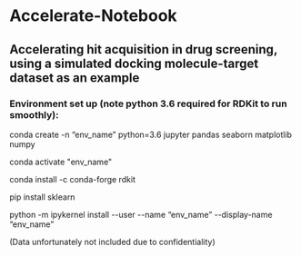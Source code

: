 # Accelerate-Notebook

## Accelerating hit acquisition in drug screening, using a simulated docking molecule-target dataset as an example

### Environment set up (note python 3.6 required for RDKit to run smoothly):

conda create -n “env_name” python=3.6 jupyter pandas seaborn matplotlib numpy

conda activate "env_name"

conda install -c conda-forge rdkit

pip install sklearn

python -m ipykernel install --user --name “env_name” --display-name “env_name”

(Data unfortunately not included due to confidentiality)
